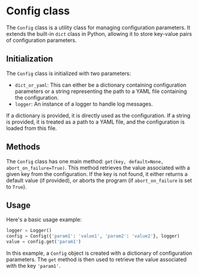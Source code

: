 # Config class

The `Config` class is a utility class for managing configuration parameters. It extends the built-in `dict` class in Python, allowing it to store key-value pairs of configuration parameters.

## Initialization

The `Config` class is initialized with two parameters:

- `dict_or_yaml`: This can either be a dictionary containing configuration parameters or a string representing the path to a YAML file containing the configuration.
- `logger`: An instance of a logger to handle log messages.

If a dictionary is provided, it is directly used as the configuration. If a string is provided, it is treated as a path to a YAML file, and the configuration is loaded from this file.

## Methods

The `Config` class has one main method: `get(key, default=None, abort_on_failure=True)`. This method retrieves the value associated with a given key from the configuration. If the key is not found, it either returns a default value (if provided), or aborts the program (if `abort_on_failure` is set to `True`).

## Usage

Here's a basic usage example:

```python
logger = Logger()
config = Config({'param1': 'value1', 'param2': 'value2'}, logger)
value = config.get('param1')
```

In this example, a `Config` object is created with a dictionary of configuration parameters. The `get` method is then used to retrieve the value associated with the key `'param1'`.

